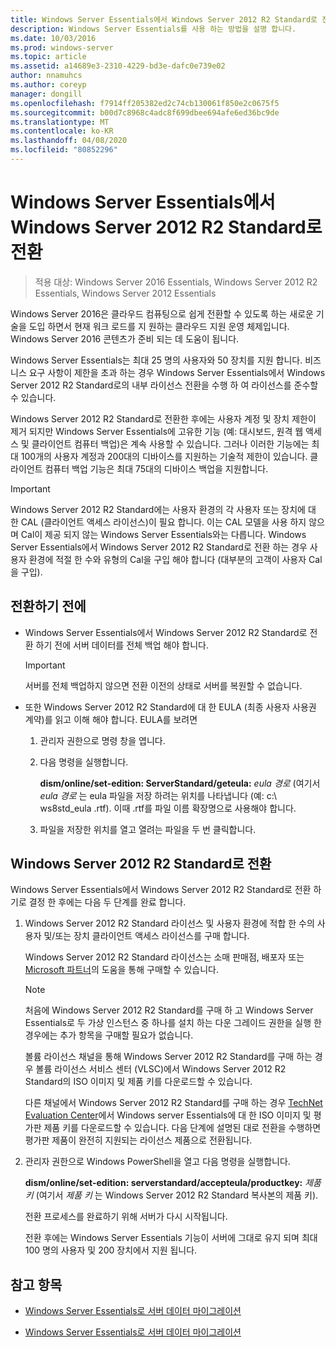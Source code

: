 ```yaml
---
title: Windows Server Essentials에서 Windows Server 2012 R2 Standard로 전환
description: Windows Server Essentials를 사용 하는 방법을 설명 합니다.
ms.date: 10/03/2016
ms.prod: windows-server
ms.topic: article
ms.assetid: a14689e3-2310-4229-bd3e-dafc0e739e02
author: nnamuhcs
ms.author: coreyp
manager: dongill
ms.openlocfilehash: f7914ff205382ed2c74cb130061f850e2c0675f5
ms.sourcegitcommit: b00d7c8968c4adc8f699dbee694afe6ed36bc9de
ms.translationtype: MT
ms.contentlocale: ko-KR
ms.lasthandoff: 04/08/2020
ms.locfileid: "80852296"
---
```

# <a name="transition-from-windows-server-essentials-to-windows-server-2012-r2-standard"></a>Windows Server Essentials에서 Windows Server 2012 R2 Standard로 전환

>적용 대상: Windows Server 2016 Essentials, Windows Server 2012 R2 Essentials, Windows Server 2012 Essentials

Windows Server 2016은 클라우드 컴퓨팅으로 쉽게 전환할 수 있도록 하는 새로운 기술을 도입 하면서 현재 워크 로드를 지 원하는 클라우드 지원 운영 체제입니다. Windows Server 2016 콘텐츠가 준비 되는 데 도움이 됩니다.

 Windows Server Essentials는 최대 25 명의 사용자와 50 장치를 지원 합니다. 비즈니스 요구 사항이 제한을 초과 하는 경우 Windows Server Essentials에서 Windows Server 2012 R2 Standard로의 내부 라이선스 전환을 수행 하 여 라이선스를 준수할 수 있습니다.  
  
 Windows Server 2012 R2 Standard로 전환한 후에는 사용자 계정 및 장치 제한이 제거 되지만 Windows Server Essentials에 고유한 기능 (예: 대시보드, 원격 웹 액세스 및 클라이언트 컴퓨터 백업)은 계속 사용할 수 있습니다. 그러나 이러한 기능에는 최대 100개의 사용자 계정과 200대의 디바이스를 지원하는 기술적 제한이 있습니다. 클라이언트 컴퓨터 백업 기능은 최대 75대의 디바이스 백업을 지원합니다.  
  
> [!IMPORTANT]
>   Windows Server 2012 R2 Standard에는 사용자 환경의 각 사용자 또는 장치에 대 한 CAL (클라이언트 액세스 라이선스)이 필요 합니다. 이는 CAL 모델을 사용 하지 않으며 Cal이 제공 되지 않는 Windows Server Essentials와는 다릅니다. Windows Server Essentials에서 Windows Server 2012 R2 Standard로 전환 하는 경우 사용자 환경에 적절 한 수와 유형의 Cal을 구입 해야 합니다 (대부분의 고객이 사용자 Cal을 구입).  
  
## <a name="before-the-transition"></a>전환하기 전에  
  
-   Windows Server Essentials에서 Windows Server 2012 R2 Standard로 전환 하기 전에 서버 데이터를 전체 백업 해야 합니다.  
  
    > [!IMPORTANT]
    >  서버를 전체 백업하지 않으면 전환 이전의 상태로 서버를 복원할 수 없습니다.  
  
-   또한 Windows Server 2012 R2 Standard에 대 한 EULA (최종 사용자 사용권 계약)를 읽고 이해 해야 합니다. EULA를 보려면  
  
    1.  관리자 권한으로 명령 창을 엽니다.  
  
    2.  다음 명령을 실행합니다.  
  
         **dism/online/set-edition: ServerStandard/geteula:** *eula 경로* (여기서 *eula 경로* 는 eula 파일을 저장 하려는 위치를 나타냅니다 (예: c:\ ws8std_eula .rtf). 이때 .rtf를 파일 이름 확장명으로 사용해야 합니다.  
  
    3.  파일을 저장한 위치를 열고 열려는 파일을 두 번 클릭합니다.  
  
## <a name="transition-to--windows-server-2012-r2-standard"></a>Windows Server 2012 R2 Standard로 전환  
 Windows Server Essentials에서 Windows Server 2012 R2 Standard로 전환 하기로 결정 한 후에는 다음 두 단계를 완료 합니다.  
  
1. Windows Server 2012 R2 Standard 라이선스 및 사용자 환경에 적합 한 수의 사용자 및/또는 장치 클라이언트 액세스 라이선스를 구매 합니다.  
  
    Windows Server 2012 R2 Standard 라이선스는 소매 판매점, 배포자 또는 [Microsoft 파트너](https://pinpoint.microsoft.com/SelectCulture.aspx)의 도움을 통해 구매할 수 있습니다.  
  
   > [!NOTE]
   >  처음에 Windows Server 2012 R2 Standard를 구매 하 고 Windows Server Essentials로 두 가상 인스턴스 중 하나를 설치 하는 다운 그레이드 권한을 실행 한 경우에는 추가 항목을 구매할 필요가 없습니다.  
   >   
   >  볼륨 라이선스 채널을 통해 Windows Server 2012 R2 Standard를 구매 하는 경우 볼륨 라이선스 서비스 센터 (VLSC)에서 Windows Server 2012 R2 Standard의 ISO 이미지 및 제품 키를 다운로드할 수 있습니다.  
   >   
   >  다른 채널에서 Windows Server 2012 R2 Standard를 구매 하는 경우 [TechNet Evaluation Center](https://technet.microsoft.com/evalcenter/jj659306.aspx)에서 Windows server Essentials에 대 한 ISO 이미지 및 평가판 제품 키를 다운로드할 수 있습니다. 다음 단계에 설명된 대로 전환을 수행하면 평가판 제품이 완전히 지원되는 라이선스 제품으로 전환됩니다.  
  
2. 관리자 권한으로 Windows PowerShell을 열고 다음 명령을 실행합니다.  
  
    **dism/online/set-edition: serverstandard/accepteula/productkey:** *제품 키* (여기서 *제품 키* 는 Windows Server 2012 R2 Standard 복사본의 제품 키).  
  
    전환 프로세스를 완료하기 위해 서버가 다시 시작됩니다.  
  
   전환 후에는 Windows Server Essentials 기능이 서버에 그대로 유지 되며 최대 100 명의 사용자 및 200 장치에서 지원 됩니다.  
  
## <a name="see-also"></a>참고 항목  
  

-   [Windows Server Essentials로 서버 데이터 마이그레이션](Migrate-Server-Data-to-Windows-Server-Essentials.md)

-   [Windows Server Essentials로 서버 데이터 마이그레이션](../migrate/Migrate-Server-Data-to-Windows-Server-Essentials.md)

